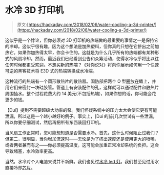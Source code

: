 # 水冷 3D 打印机

> 原文:[https://hackaday.com/2018/02/06/water-cooling-a-3d-printer/](https://hackaday.com/2018/02/06/water-cooling-a-3d-printer/)

这似乎是一个悖论，但你必须对 3D 打印机的热端做的最重要的事情之一是保持它的冷却。这似乎很有趣，因为这个想法是加热塑料，但你真的只想在它挤出之前加热它。如果你加热得太早，你会卡住的。这就是为什么几乎所有的热端都有某种形式的风扇冷却。然而，最近我们已经看到公告和众筹活动，使得水冷似乎将比以往任何时候都更受欢迎。不想买新的热端？《对你说对》将向你展示如何用一个快速可逆的黑客技术将 E3D 式的热端转换成水冷端。

这种流行的热端有一个圆形散热片的散热器。国防部把两个 O 型圈放在鳍上，并用它们来密封一块硅胶管。管道上有安装配件的孔，这样就可以通过配件和散热片周围抽水。整个过程花费大约 14 美元(不包括热端)，如果你想的话，你可能会花更少的钱。

【Dui】提到不需要超级大功率的泵。我们怀疑系统中的压力太大会使它更有可能泄漏，所以这是一个越小越好的例子。事实上，[Dui 的]前几次尝试有一些泄漏，所以你要仔细测试，然后再把所有东西装回打印机。

当风扇工作正常时，您可能想知道是否需要水冷。首先，这什么时候阻止过我们？但第二，很明显，当你增加流速时——无论是为了挤出速度还是使用更大的喷嘴，或者两者兼而有之——你必须提高温度，这可能会加重正常冷却系统的负担。这会导致堵塞，水冷效率更高。

当然，水冷对个人电脑来说并不新鲜。我们也见过[水冷 led 灯](https://hackaday.com/2016/09/07/water-cooled-led-light/)。我们甚至见过用水直接冷却[芯片](https://hackaday.com/2015/10/05/georgia-tech-pumps-water-through-silicon-for-chip-cooling/)。